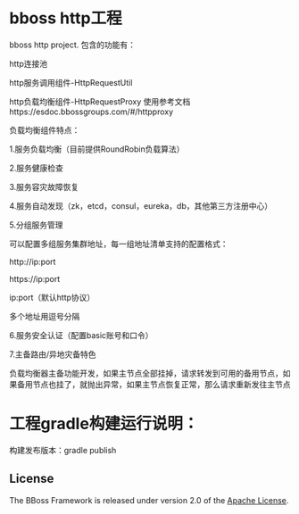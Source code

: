 

# bboss http工程
 bboss http  project.
 包含的功能有：

 http连接池

 http服务调用组件-HttpRequestUtil

 http负载均衡组件-HttpRequestProxy  使用参考文档https://esdoc.bbossgroups.com/#/httpproxy

 负载均衡组件特点：

 1.服务负载均衡（目前提供RoundRobin负载算法）

 2.服务健康检查

 3.服务容灾故障恢复

 4.服务自动发现（zk，etcd，consul，eureka，db，其他第三方注册中心）

 5.分组服务管理

 可以配置多组服务集群地址，每一组地址清单支持的配置格式：

 http://ip:port

 https://ip:port

 ip:port（默认http协议）

 多个地址用逗号分隔

 6.服务安全认证（配置basic账号和口令）

 7.主备路由/异地灾备特色

 负载均衡器主备功能开发，如果主节点全部挂掉，请求转发到可用的备用节点，如果备用节点也挂了，就抛出异常，如果主节点恢复正常，那么请求重新发往主节点 



# 工程gradle构建运行说明：
构建发布版本：gradle publish


## License

The BBoss Framework is released under version 2.0 of the [Apache License][].

[Apache License]: http://www.apache.org/licenses/LICENSE-2.0
